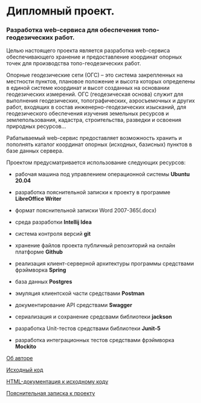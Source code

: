 # Дипломный проект.
### Разработка web-сервиса для обеспечения топо-геодезических работ.

Целью настоящего проекта является разработка web-сервиса обеспечивающего хранение и предоставление координат опорных точек для производства топо-геодезических работ.

Опорные геодезические сети (ОГС) – это система закрепленных на местности пунктов, плановое положение и высота которых определены в единой системе координат и высот созданных на основании геодезических измерений. ОГС (геодезическая основа) служит для выполнения геодезических, топографических, аэросъемочных и других работ, входящих в состав инженерно-геодезических изысканий, для геодезического обеспечения изучения земельных ресурсов и землепользования, кадастра, строительства, разведки и освоения природных ресурсов…


Рабатываемый web-сервис предоставляет возможность хранить и пополнять каталог координат опорных (исходных, базисных) пунктов в базе данных сервера.

Проектом предусматривается использование следующих ресурсов:

- рабочая машина под управлением операционной системы **Ubuntu 20.04**

- разработка пояснительной записки к проекту в программе **LibreOffice Writer** 

- формат пояснительной записки Word 2007-365(.docx)

- среда разработки **Intellij Idea**

- система контроля версий **git**

- хранение файлов проекта публичный репозиторий на онлайн платформе **Github**

- реализация клиент-серверной архитектуры программы средствами фрэймворка **Spring**

- база данных **Postgres**

- эмуляция клиентской части средствами **Postman**

- документирование API средствами **Swagger** 

 - сериализация и сохранение средсвами библиотеки **jackson**

 - разработка Unit-тестов средствами библиотеки **Junit-5**

 - разработка интеграционных тестов средствами фрэймворка **Mockito**



[Об авторе](https://github.com/AndrewNizovkin/job/blob/master/resume.md)

[Исходный код](https://github.com/AndrewNizovkin/diploma/tree/main/geocatalog)

[HTML-документация к исходному коду](https://github.com/AndrewNizovkin/diploma/tree/main/geocatalog/target/site/apidocs)

[Пояснительная записка к проекту](https://github.com/AndrewNizovkin/diploma/blob/main/%D0%9F%D0%BE%D1%8F%D1%81%D0%BD%D0%B8%D1%82%D0%B5%D0%BB%D1%8C%D0%BD%D0%B0%D1%8F%20%D0%B7%D0%B0%D0%BF%D0%B8%D1%81%D0%BA%D0%B0.docx)


